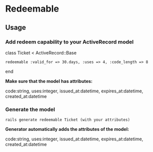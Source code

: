 Redeemable
==========

Usage
-----

### Add redeem capability to your ActiveRecord model

class Ticket < ActiveRecord::Base

    redeemable :valid_for => 30.days, :uses => 4, :code_length => 8

end

**Make sure that the model has attributes:**

code:string, uses:integer, issued_at:datetime, expires_at:datetime, created_at:datetime 


### Generate the model

    rails generate redeemable Ticket (with your attributes)

**Generator automatically adds the attributes of the model:**

code:string, uses:integer, issued_at:datetime, expires_at:datetime, created_at:datetime

